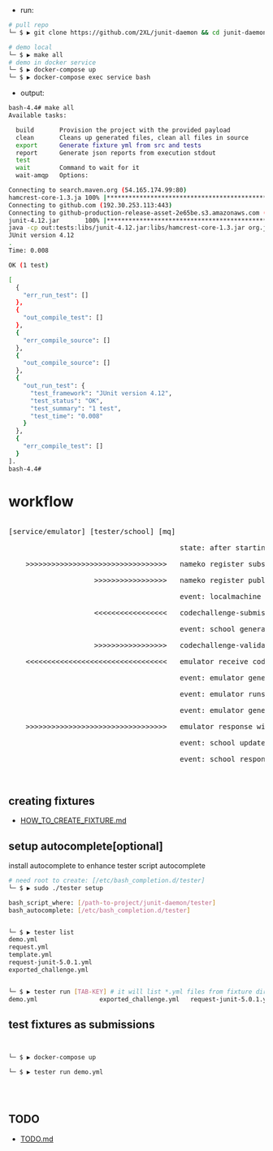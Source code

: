 - run:
```bash
# pull repo
└─ $ ▶ git clone https://github.com/2XL/junit-daemon && cd junit-daemon

# demo local
└─ $ ▶ make all
# demo in docker service  
└─ $ ▶ docker-compose up
└─ $ ▶ docker-compose exec service bash
```

- output:
```bash
bash-4.4# make all
Available tasks:

  build       Provision the project with the provided payload
  clean       Cleans up generated files, clean all files in source
  export      Generate fixture yml from src and tests
  report      Generate json reports from execution stdout
  test
  wait        Command to wait for it
  wait-amqp   Options:

Connecting to search.maven.org (54.165.174.99:80)
hamcrest-core-1.3.ja 100% |**********************************************************************************************************************************************| 45024   0:00:00 ETA
Connecting to github.com (192.30.253.113:443)
Connecting to github-production-release-asset-2e65be.s3.amazonaws.com (52.216.165.171:443)
junit-4.12.jar       100% |**********************************************************************************************************************************************|   307k  0:00:00 ETA
java -cp out:tests:libs/junit-4.12.jar:libs/hamcrest-core-1.3.jar org.junit.runner.JUnitCore PersonTest
JUnit version 4.12
.
Time: 0.008

OK (1 test)

[
  {
    "err_run_test": []
  }, 
  {
    "out_compile_test": []
  }, 
  {
    "err_compile_source": []
  }, 
  {
    "out_compile_source": []
  }, 
  {
    "out_run_test": {
      "test_framework": "JUnit version 4.12", 
      "test_status": "OK", 
      "test_summary": "1 test", 
      "test_time": "0.008"
    }
  }, 
  {
    "err_compile_test": []
  }
].
bash-4.4# 

```


# workflow


<PRE>

[service/emulator] [tester/school] [mq]    

                                        state: after starting the dev env `docker-compose up`    
    
    >>>>>>>>>>>>>>>>>>>>>>>>>>>>>>>>>   nameko register subscriber (worker to validate test)
    
                    >>>>>>>>>>>>>>>>>   nameko register publisher (worker to submit test && listen callback)
                                    
                                        event: localmachine run `tester run demo.yml`
                                        
                    <<<<<<<<<<<<<<<<<   codechallenge-submission is dispatch
                    
                                        event: school generate submission token and wait for callback
                
                    >>>>>>>>>>>>>>>>>   codechallenge-validation request to emulator
                    
    <<<<<<<<<<<<<<<<<<<<<<<<<<<<<<<<<   emulator receive code submission from school
    
                                        event: emulator generates the source tree
                                        
                                        event: emulator runs the testsuite
                                        
                                        event: emulator generate reports in json format
                                        
    >>>>>>>>>>>>>>>>>>>>>>>>>>>>>>>>>   emulator response with reports to school
                                        
                                        event: school update the submission token status with the report
                                        
                                        event: school response the ui                                                                                                                                                                                                                                                                  
                                        
                                         
</PRE>


## creating fixtures


 - [HOW_TO_CREATE_FIXTURE.md](https://github.com/2XL/junit-daemon/blob/master/fixture/README.md)




## setup autocomplete[optional]

install autocomplete to enhance tester script autocomplete
```bash
# need root to create: [/etc/bash_completion.d/tester]
└─ $ ▶ sudo ./tester setup

bash_script_where: [/path-to-project/junit-daemon/tester]
bash_autocomplete: [/etc/bash_completion.d/tester]


└─ $ ▶ tester list
demo.yml
request.yml
template.yml
request-junit-5.0.1.yml
exported_challenge.yml


└─ $ ▶ tester run [TAB-KEY] # it will list *.yml files from fixture directory                
demo.yml                 exported_challenge.yml   request-junit-5.0.1.yml  request.yml              template.yml  
```



## test fixtures as submissions

```bash 


└─ $ ▶ docker-compose up 

└─ $ ▶ tester run demo.yml


  
```












## TODO

 - [TODO.md](https://github.com/2XL/junit-daemon/blob/master/TODO.md)